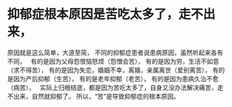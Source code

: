 # 抑郁症根本原因是苦吃太多了，走不出来，
原因就是这么简单，大道至简，
不同的抑郁症患者说患病原因，虽然听起来各有不同，
&nbsp;
有的是因为父母怨恨恼怒烦（怨憎会苦），
有的是因为穷，生活不如意（求不得苦），
有的是因为失恋，婚姻不幸，离婚，亲属离世（爱别离苦），
有的是因为产后抑郁（生苦），
有的是老年抑郁（老苦），
有的是因为患病久治不愈（病苦），
&nbsp;
实际上归根结底，都是因为苦吃太多了，自身又没办法解决痛苦，走不出来，自然就抑郁了。
所以，“苦”是导致抑郁症的根本原因。
